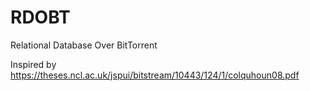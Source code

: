 # RDOBT
Relational Database Over BitTorrent

Inspired by https://theses.ncl.ac.uk/jspui/bitstream/10443/124/1/colquhoun08.pdf
